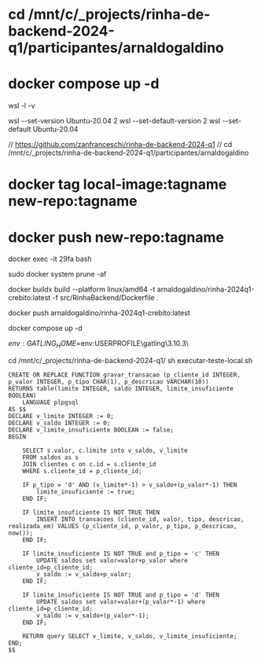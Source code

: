

# cd /mnt/c/_projects/rinha-de-backend-2024-q1/participantes/arnaldogaldino
# docker compose up -d

 wsl -l -v

 wsl --set-version Ubuntu-20.04 2
 wsl --set-default-version 2
 wsl --set-default Ubuntu-20.04

 
// https://github.com/zanfranceschi/rinha-de-backend-2024-q1
// cd /mnt/c/_projects/rinha-de-backend-2024-q1/participantes/arnaldogaldino



# docker tag local-image:tagname new-repo:tagname
# docker push new-repo:tagname

docker exec -it 29fa bash

sudo docker system prune -af

docker buildx build --platform linux/amd64 -t arnaldogaldino/rinha-2024q1-crebito:latest -f src/RinhaBackend/Dockerfile .

docker push arnaldogaldino/rinha-2024q1-crebito:latest

docker compose up -d

$env:GATLING_HOME=$env:USERPROFILE\gatling\3.10.3\

cd /mnt/c/_projects/rinha-de-backend-2024-q1/
sh executar-teste-local.sh

	CREATE OR REPLACE FUNCTION gravar_transacao (p_cliente_id INTEGER, p_valor INTEGER, p_tipo CHAR(1), p_descricao VARCHAR(10))
	RETURNS table(limite INTEGER, saldo INTEGER, limite_insuficiente BOOLEAN)
		LANGUAGE plpgsql
	AS $$
	DECLARE v_limite INTEGER := 0;
	DECLARE v_saldo INTEGER := 0;
	DECLARE v_limite_insuficiente BOOLEAN := false;
	BEGIN
		
		SELECT s.valor, c.limite into v_saldo, v_limite
		FROM saldos as s 
		JOIN clientes c on c.id = s.cliente_id
		WHERE s.cliente_id = p_cliente_id;
		
		IF p_tipo = 'd' AND (v_limite*-1) > v_saldo+(p_valor*-1) THEN
			limite_insuficiente := true;
		END IF;

		IF limite_insuficiente IS NOT TRUE THEN		
			INSERT INTO transacoes (cliente_id, valor, tipo, descricao, realizada_em) VALUES (p_cliente_id, p_valor, p_tipo, p_descricao, now());
		END IF;
		
		IF limite_insuficiente IS NOT TRUE and p_tipo = 'c' THEN		
			UPDATE saldos set valor=valor+p_valor where cliente_id=p_cliente_id;
			v_saldo := v_saldo+p_valor;
		END IF;
		
		IF limite_insuficiente IS NOT TRUE and p_tipo = 'd' THEN
			UPDATE saldos set valor=valor+(p_valor*-1) where cliente_id=p_cliente_id;
			v_saldo := v_saldo+(p_valor*-1);
		END IF;
		
		RETURN query SELECT v_limite, v_saldo, v_limite_insuficiente;
	END;
	$$



